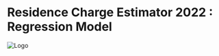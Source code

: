 # Residence Charge Estimator 2022 : Regression Model
![Logo](https://github.com/Sohail00786/Residence-Charge-Estimator-2022-Regression-Model/blob/a0e18f9ff151e7b023930dee17d84e1cb4474348/Untitled.gif)
